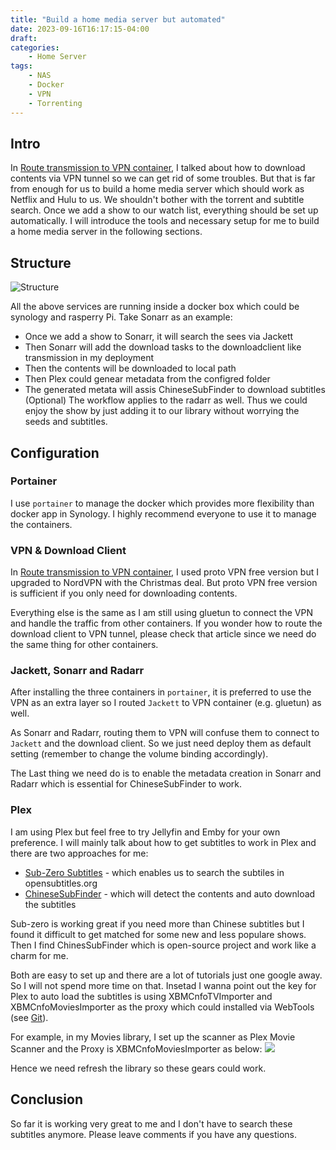 ```yaml
---
title: "Build a home media server but automated"
date: 2023-09-16T16:17:15-04:00
draft:
categories: 
    - Home Server
tags: 
    - NAS
    - Docker
    - VPN
    - Torrenting
---
```


## Intro

In [Route transmission to VPN container](https://ihelio.today/archives/howtoroutetransmissiontovpncontainer), I talked about how to download contents via VPN tunnel so we can get rid of some troubles. But that is far from enough for us to build a home media server which should work as Netflix and Hulu to us. We shouldn't bother with the torrent and subtitle search. Once we add a show to our watch list, everything should be set up automatically. I will introduce the tools and necessary setup for me to build a home media server in the following sections.

## Structure

![Structure](https://i.imgur.com/ZaCj4nu.png)

All the above services are running inside a docker box which could be synology and rasperry Pi. Take Sonarr as an example:
- Once we add a show to Sonarr, it will search the sees via Jackett
- Then Sonarr will add the download tasks to the downloadclient like transmission in my deployment
- Then the contents will be downloaded to local path
- Then Plex could genear metadata from the configred folder
- The generated metata will assis ChineseSubFinder to download subtitles (Optional)
The workflow applies to the radarr as well. Thus we could enjoy the show by just adding it to our library without worrying the seeds and subtitles.

## Configuration
### Portainer
I use `portainer` to manage the docker which provides more flexibility than docker app in Synology. I highly recommend everyone to use it to manage the containers.
### VPN & Download Client
In [Route transmission to VPN container](https://ihelio.today/archives/howtoroutetransmissiontovpncontainer), I used proto VPN free version but I upgraded to NordVPN with the Christmas deal. But proto VPN free version is sufficient if you only need for downloading contents. 

Everything else is the same as I am still using gluetun to connect the VPN and handle the traffic from other containers. If you wonder how to route the download client to VPN tunnel, please check that article since we need do the same thing for other containers.
### Jackett, Sonarr and Radarr
After installing the three containers in `portainer`,  it is preferred to use the VPN as an extra layer so I routed `Jackett` to VPN container (e.g. gluetun) as well.

As Sonarr and Radarr, routing them to VPN will confuse them to connect to `Jackett` and the download client. So we just need deploy them as default setting (remember to change the volume binding accordingly).

The Last thing we need do is to enable the metadata creation in Sonarr and Radarr which is essential for ChineseSubFinder to work.
### Plex
I am using Plex but feel free to try Jellyfin and Emby for your own preference. I will mainly talk about how to get subtitles to work in Plex and there are two approaches for me:
- [Sub-Zero Subtitles](https://github.com/pannal/Sub-Zero.bundle) - which enables us to search the subtiles in opensubtitles.org
- [ChineseSubFinder](https://github.com/ChineseSubFinder/ChineseSubFinder) - which will detect the contents and auto download the subtitles

Sub-zero is working great if you need more than Chinese subtitles but I found it difficult to get matched for some new and less populare shows. Then I find ChinesSubFinder which is open-source project and work like a charm for me.

Both are easy to set up and there are a lot of tutorials just one google away. So I will not spend more time on that. Insetad I wanna point out the key for Plex to auto load the subtitles is using XBMCnfoTVImporter and XBMCnfoMoviesImporter as the proxy which could installed via WebTools (see [Git](https://github.com/gboudreau/XBMCnfoTVImporter.bundle)).

For example, in my Movies library, I set up the scanner as Plex Movie Scanner and the Proxy is XBMCnfoMoviesImporter as below:
![](https://i.imgur.com/YUAvBXf.png)

Hence we need refresh the library so these gears could work. 

## Conclusion
So far it is working very great to me and I don't have to search these subtitles anymore. Please leave comments if you have any questions.